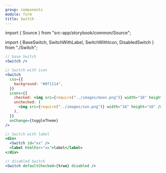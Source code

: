 ```yaml
---
group: components
module: form
title: Switch
---
```


import { Source } from "src-app/storybook/common/Source";

import { BaseSwitch, SwitchWithLabel, SwitchWithIcon, DisabledSwitch } from "./Switch";

<BaseSwitch />

```jsx
// base Switch
<Switch />
```

<SwitchWithIcon />

```jsx
// Switch with icon
<Switch
  css={{
    background: "#0f1114",
  }}
  icons={{
    checked: <img src={require("../images/moon.png")} width="16" height="16" />,
    unchecked: (
      <img src={require("../images/sun.png")} width="16" height="16" />
    ),
  }}
  onChange={toggleTheme}
/>
```

<SwitchWithLabel />

```jsx
// Switch with label
<div>
  <Switch id="xx" />
  <label htmlFor="xx">label</label>
</div>
```

<DisabledSwitch />

```jsx
// disabled Switch
<Switch defaultChecked={true} disabled />
```

<Source path="src-components/form/Switch.tsx" />
